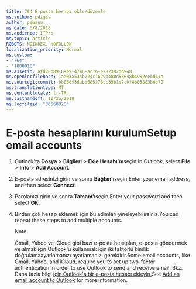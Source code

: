 ```yaml
---
title: 764 E-posta hesabı ekle/düzenle
ms.author: pdigia
author: pebaum
ms.date: 6/8/2018
ms.audience: ITPro
ms.topic: article
ROBOTS: NOINDEX, NOFOLLOW
localization_priority: Normal
ms.custom:
- "764"
- "1800018"
ms.assetid: afd20b89-09e9-4746-ac16-e282382dd948
ms.openlocfilehash: 1aa03a534b224c1629b480d53648b4982eebd31a
ms.sourcegitcommit: 0b06093dabd685f76cc39b1d7c0f8b03883b6e79
ms.translationtype: MT
ms.contentlocale: tr-TR
ms.lasthandoff: 10/25/2019
ms.locfileid: "36660920"
---
```

# <a name="setup-email-accounts"></a><span data-ttu-id="66e5f-102">E-posta hesaplarını kurulum</span><span class="sxs-lookup"><span data-stu-id="66e5f-102">Setup email accounts</span></span>

1. <span data-ttu-id="66e5f-103">Outlook'ta **Dosya** > **Bilgileri** > **Ekle Hesabı'nı**seçin.</span><span class="sxs-lookup"><span data-stu-id="66e5f-103">In Outlook, select **File** > **Info** > **Add Account**.</span></span>

2. <span data-ttu-id="66e5f-104">E-posta adresinizi girin ve sonra **Bağlan'ı**seçin.</span><span class="sxs-lookup"><span data-stu-id="66e5f-104">Enter your email address, and then select **Connect**.</span></span>

3. <span data-ttu-id="66e5f-105">Parolanızı girin ve sonra **Tamam'ı**seçin.</span><span class="sxs-lookup"><span data-stu-id="66e5f-105">Enter your password and then select **OK**.</span></span>

4. <span data-ttu-id="66e5f-106">Birden çok hesap eklemek için bu adımları yineleyebilirsiniz.</span><span class="sxs-lookup"><span data-stu-id="66e5f-106">You can repeat these steps to add multiple accounts.</span></span>

    > [!NOTE]
    > <span data-ttu-id="66e5f-107">Gmail, Yahoo ve iCloud gibi bazı e-posta hesapları, e-posta göndermek ve almak için Outlook'u kullanmak için iki faktörlü kimlik doğrulamaayarlamanızı ayarlamanızı gerektirir.</span><span class="sxs-lookup"><span data-stu-id="66e5f-107">Some email accounts, like Gmail, Yahoo, and iCloud, require you to set up two-factor authentication in order to use Outlook to send and receive email.</span></span> <span data-ttu-id="66e5f-108">Bkz. Daha fazla bilgi [için Outlook'a bir e-posta hesabı ekleyin.](https://support.office.com/article/6e27792a-9267-4aa4-8bb6-c84ef146101b.aspx)</span><span class="sxs-lookup"><span data-stu-id="66e5f-108">See [Add an email account to Outlook](https://support.office.com/article/6e27792a-9267-4aa4-8bb6-c84ef146101b.aspx) for more information.</span></span>
  